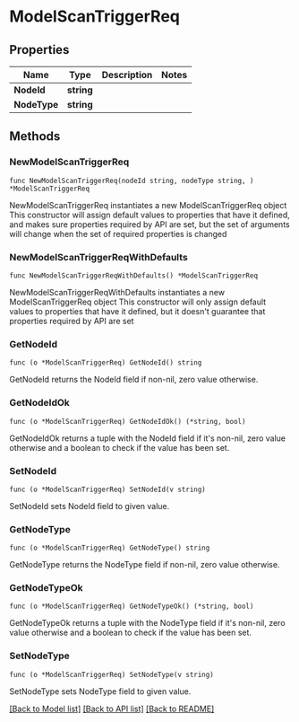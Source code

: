 # ModelScanTriggerReq

## Properties

Name | Type | Description | Notes
------------ | ------------- | ------------- | -------------
**NodeId** | **string** |  | 
**NodeType** | **string** |  | 

## Methods

### NewModelScanTriggerReq

`func NewModelScanTriggerReq(nodeId string, nodeType string, ) *ModelScanTriggerReq`

NewModelScanTriggerReq instantiates a new ModelScanTriggerReq object
This constructor will assign default values to properties that have it defined,
and makes sure properties required by API are set, but the set of arguments
will change when the set of required properties is changed

### NewModelScanTriggerReqWithDefaults

`func NewModelScanTriggerReqWithDefaults() *ModelScanTriggerReq`

NewModelScanTriggerReqWithDefaults instantiates a new ModelScanTriggerReq object
This constructor will only assign default values to properties that have it defined,
but it doesn't guarantee that properties required by API are set

### GetNodeId

`func (o *ModelScanTriggerReq) GetNodeId() string`

GetNodeId returns the NodeId field if non-nil, zero value otherwise.

### GetNodeIdOk

`func (o *ModelScanTriggerReq) GetNodeIdOk() (*string, bool)`

GetNodeIdOk returns a tuple with the NodeId field if it's non-nil, zero value otherwise
and a boolean to check if the value has been set.

### SetNodeId

`func (o *ModelScanTriggerReq) SetNodeId(v string)`

SetNodeId sets NodeId field to given value.


### GetNodeType

`func (o *ModelScanTriggerReq) GetNodeType() string`

GetNodeType returns the NodeType field if non-nil, zero value otherwise.

### GetNodeTypeOk

`func (o *ModelScanTriggerReq) GetNodeTypeOk() (*string, bool)`

GetNodeTypeOk returns a tuple with the NodeType field if it's non-nil, zero value otherwise
and a boolean to check if the value has been set.

### SetNodeType

`func (o *ModelScanTriggerReq) SetNodeType(v string)`

SetNodeType sets NodeType field to given value.



[[Back to Model list]](../README.md#documentation-for-models) [[Back to API list]](../README.md#documentation-for-api-endpoints) [[Back to README]](../README.md)


